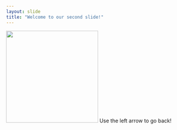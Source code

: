 ```yaml
---
layout: slide
title: "Welcome to our second slide!"
---
```

<img src="https://tenor.com/view/spongebob-coffee-diner-gif-10592594.gif" width="250" height="auto" />
Use the left arrow to go back!
